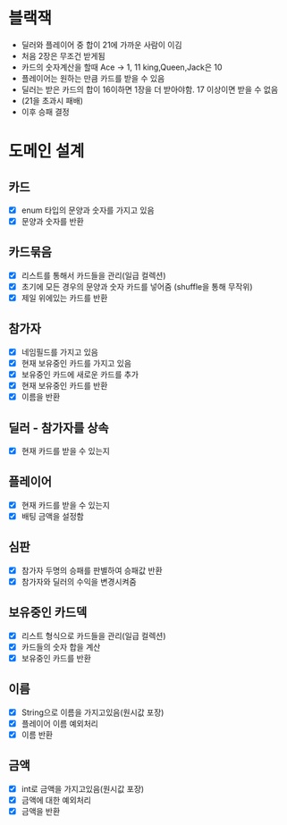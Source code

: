 # 블랙잭

- 딜러와 플레이어 중 합이 21에 가까운 사람이 이김
- 처음 2장은 무조건 받게됨
- 카드의 숫자계산을 할때 Ace -> 1, 11 king,Queen,Jack은 10
- 플레이어는 원하는 만큼 카드를 받을 수 있음
- 딜러는 받은 카드의 합이 16이하면 1장을 더 받아야함. 17 이상이면 받을 수 없음
- (21을 초과시 패배)
- 이후 승패 결정

# 도메인 설계

## 카드

- [x] enum 타입의 문양과 숫자를 가지고 있음
- [x] 문양과 숫자를 반환

## 카드묶음
- [x] 리스트를 통해서 카드들을 관리(일급 컬렉션)  
- [x] 초기에 모든 경우의 문양과 숫자 카드를 넣어줌 (shuffle을 통해 무작위)
- [x] 제일 위에있는 카드를 반환

## 참가자 
- [x] 네임필드를 가지고 있음 
- [x] 현재 보유중인 카드를 가지고 있음
- [x] 보유중인 카드에 새로운 카드를 추가
- [x] 현재 보유중인 카드를 반환
- [x] 이름을 반환

## 딜러 - 참가자를 상속
- [x] 현재 카드를 받을 수 있는지

## 플레이어
- [x] 현재 카드를 받을 수 있는지
- [x] 배팅 금액을 설정함

## 심판 
- [x] 참가자 두명의 승패를 판별하여 승패값 반환
- [x] 참가자와 딜러의 수익을 변경시켜줌

## 보유중인 카드덱
- [x] 리스트 형식으로 카드들을 관리(일급 컬렉션)
- [x] 카드들의 숫자 합을 계산
- [x] 보유중인 카드를 반환

## 이름
- [x] String으로 이름을 가지고있음(원시값 포장)
- [x] 플레이어 이름 예외처리
- [x] 이름 반환

## 금액
- [x] int로 금액을 가지고있음(원시값 포장)
- [x] 금액에 대한 예외처리
- [x] 금액을 반환
